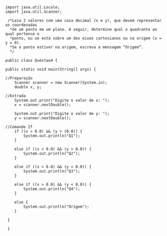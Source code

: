     import java.util.Locale;
    import java.util.Scanner;

     /*Leia 2 valores com uma casa decimal (x e y), que devem representar as coordenadas
      *de um ponto em um plano. A seguir, determine qual o quadrante ao qual pertence o
      *ponto, ou se está sobre um dos eixos cartesianos ou na origem (x = y = 0).
      *Se o ponto estiver na origem, escreva a mensagem “Origem”.
      */

    public class Questao4 {

	public static void main(String[] args) {
    
    //Preparação
		Scanner scanner = new Scanner(System.in);
		double x, y;

    //Entrada
		System.out.print("Digite o valor de x: ");
		x = scanner.nextDouble();

		System.out.print("Digite o valor de y: ");
		y = scanner.nextDouble();

    //Comando If
		if ((x > 0.0) && (y > (0.0)) {
			System.out.println("Q1");
		}

		else if ((x < 0.0) && (y > 0.0)) {
			System.out.println("Q2");
		}

		else if ((x < 0.0) && (y < 0.0)) {
			System.out.println("Q3");
		}

		else if ((x > 0.0) && (y < 0.0)) {
			System.out.println("Q4");
		}

		else {
			System.out.println("Origem");
		}

	 }

     }
